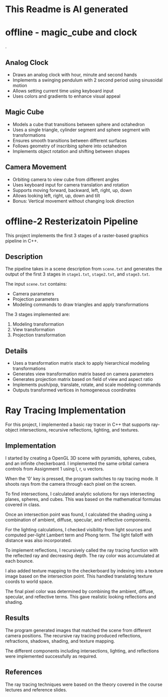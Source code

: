 # This Readme is AI generated
# offline -  magic_cube and clock

.

## Analog Clock

- Draws an analog clock with hour, minute and second hands  
- Implements a swinging pendulum with 2 second period using sinusoidal motion
- Allows setting current time using keyboard input
- Uses colors and gradients to enhance visual appeal

## Magic Cube

- Models a cube that transitions between sphere and octahedron
- Uses a single triangle, cylinder segment and sphere segment with transformations  
- Ensures smooth transitions between different surfaces
- Follows geometry of inscribing sphere into octahedron
- Implements object rotation and shifting between shapes

## Camera Movement 

- Orbiting camera to view cube from different angles
- Uses keyboard input for camera translation and rotation
- Supports moving forward, backward, left, right, up, down
- Allows looking left, right, up, down and tilt
- Bonus: Vertical movement without changing look direction




# offline-2 Resterizatoin Pipeline

This project implements the first 3 stages of a raster-based graphics pipeline in C++.

## Description 

The pipeline takes in a scene description from `scene.txt` and generates the output of the first 3 stages in `stage1.txt`, `stage2.txt`, and `stage3.txt`.

The input `scene.txt` contains:
- Camera parameters
- Projection parameters
- Modeling commands to draw triangles and apply transformations

The 3 stages implemented are:

1. Modeling transformation
2. View transformation 
3. Projection transformation

## Details

- Uses a transformation matrix stack to apply hierarchical modeling transformations
- Generates view transformation matrix based on camera parameters 
- Generates projection matrix based on field of view and aspect ratio
- Implements push/pop, translate, rotate, and scale modeling commands
- Outputs transformed vertices in homogeneous coordinates



# Ray Tracing Implementation

For this project, I implemented a basic ray tracer in C++ that supports ray-object intersections, recursive reflections, lighting, and textures.

## Implementation 

I started by creating a OpenGL 3D scene with pyramids, spheres, cubes, and an infinite checkerboard. I implemented the same orbital camera controls from Assignment 1 using l, r, u vectors. 

When the '0' key is pressed, the program switches to ray tracing mode. It shoots rays from the camera through each pixel on the screen.

To find intersections, I calculated analytic solutions for rays intersecting planes, spheres, and cubes. This was based on the mathematical formulas covered in class.

Once an intersection point was found, I calculated the shading using a combination of ambient, diffuse, specular, and reflective components. 

For the lighting calculations, I checked visibility from light sources and computed per-light Lambert term and Phong term. The light falloff with distance was also incorporated.

To implement reflections, I recursively called the ray tracing function with the reflected ray and decreasing depth. The ray color was accumulated at each bounce.

I also added texture mapping to the checkerboard by indexing into a texture image based on the intersection point. This handled translating texture coords to world space.

The final pixel color was determined by combining the ambient, diffuse, specular, and reflective terms. This gave realistic looking reflections and shading.

## Results

The program generated images that matched the scene from different camera positions. The recursive ray tracing produced reflections, refractions, shadows, shading, and texture mapping.

The different components including intersections, lighting, and reflections were implemented successfully as required.

## References

The ray tracing techniques were based on the theory covered in the course lectures and reference slides.
